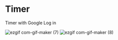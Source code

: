 # Timer
 Timer with Google Log in
 
![ezgif com-gif-maker (7)](https://user-images.githubusercontent.com/85341050/193016431-18a51714-9fe3-465c-8455-1fd029122adc.gif)
![ezgif com-gif-maker (8)](https://user-images.githubusercontent.com/85341050/193016439-cb195cf3-849a-47a8-b3cf-897331d8a9ab.gif)
